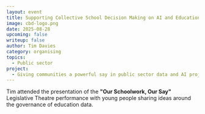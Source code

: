 ```yaml
---
layout: event
title: Supporting Collective School Decision Making on AI and Education Technology
image: cbd-logo.png
date: 2025-08-28
upcoming: false
writeup: false
author: Tim Davies
category: organising
topics:
  - Public sector
project:
  - Giving communities a powerful say in public sector data and AI projects 
---
```


Tim attended the presentation of the **"Our Schoolwork, Our Say"** Legislative Theatre performance with young people sharing ideas around the governance of education data. 